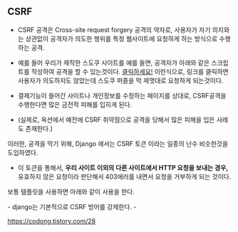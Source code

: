 
## CSRF
 
- CSRF 공격은 Cross-site request forgery 공격의 약자로, 사용자가 자기 의지와는 상관없이
공격자가 의도한 행위를 특정 웹사이트에 요청하게 하는 방식으로 수행하는 공격.

 
- 예를 들어 우리가 제작한 스도쿠 사이트를 예를 들면, 공격자가 아래와 같은 스크립트를 작성하여 공격을 할 수 있는것이다.
<a href="http://127.0.0.1:8000/sudoku/make">클릭하세요!</a>
이런식으로, 링크를 클릭하면 사용자가 의도하지도 않았는데 스도쿠 퍼즐을 막 제멋대로 요청하게 되는것이다.

 
- 결제기능이 들어간 사이트나 개인정보를 수정하는 페이지를 상대로, CSRF공격을 수행한다면 많은 금전적 피해를 입히게 된다. 
- (실제로, 옥션에서 예전에 CSRF 취약점으로 공격을 당해서 많은 피해을 입은 사례도 존재한다.)


이러한, 공격을 막기 위해, Django 에서는 CSRF 토큰 이라는 일종의 난수 비슷한것을 도입하였다.

 

- 이 토큰을 통해서, **우리 사이트 이외의 다른 사이트에서 HTTP 요청을 보내는 경우,** 
유효하지 않은 요청이라 판단해서 403에러를 내면서 요청을 거부하게 되는 것이다.

 

보통 템플릿을 사용하면 아래와 같이 사용을 한다.

<form>
- django는 기본적으로 CSRF 방어를 강제한다.
- 

https://codong.tistory.com/28
